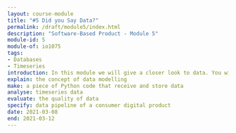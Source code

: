 ```yaml
---
layout: course-module
title: "#5 Did you Say Data?"
permalink: /draft/module5/index.html
description: "Software-Based Product - Module 5"
module-id: 5
module-of: io1075
tags:
- Databases
- Timeseries
introduction: In this module we will give a closer look to data. You will learn the fundamentals of information systems. You will evaluate data quality. The assignment will show you how to store data from your GoodNight Lamp behaviour.
explain: the concept of data modelling
make: a piece of Python code that receive and store data
analyse: timeseries data
evaluate: the quality of data
specify: data pipeline of a consumer digital product
date: 2021-03-08
end: 2021-03-12
---
```


